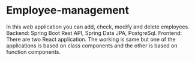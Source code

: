 # Employee-management

In this web application you can add, check, modify and delete employees.
Backend: Spring Boot Rest API, Spring Data JPA, PostgreSql.
Frontend: There are two React application. The working is same but one of the applications is based on class components and the other is based on function components.
